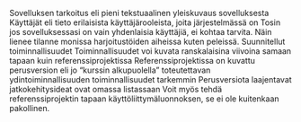 Sovelluksen tarkoitus eli pieni tekstuaalinen yleiskuvaus sovelluksesta
Käyttäjät eli tieto erilaisista käyttäjärooleista, joita järjestelmässä on
Tosin jos sovelluksessasi on vain yhdenlaisia käyttäjiä, ei kohtaa tarvita. Näin lienee tilanne monissa harjoitustöiden aiheissa kuten peleissä.
Suunnitellut toiminnallisuudet
Toiminnallisuudet voi kuvata ranskalaisina viivoina samaan tapaan kuin referenssiprojektissa
Referenssiprojektissa on kuvattu perusversion eli jo “kurssin alkupuolella” toteutettavan ydintoiminnallisuuden toiminnallisuudet tarkemmin
Perusversiota laajentavat jatkokehitysideat ovat omassa listassaan
Voit myös tehdä referenssiprojektin tapaan käyttöliittymäluonnoksen, se ei ole kuitenkaan pakollinen.
